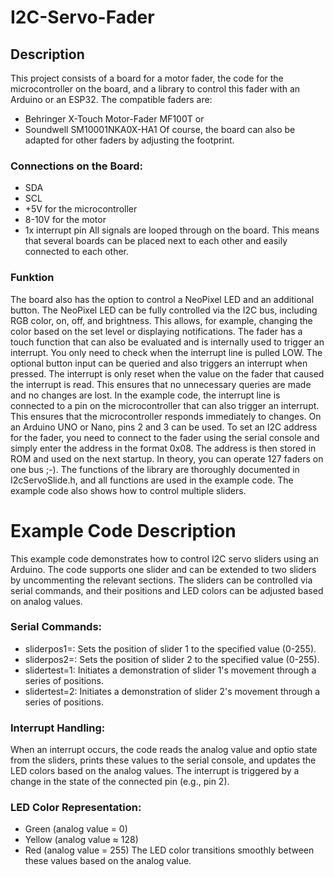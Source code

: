 # I2C-Servo-Fader 
## Description
This project consists of a board for a motor fader, the code for the microcontroller on the board, and a library to control this fader with an Arduino or an ESP32. The compatible faders are:
+ Behringer X-Touch Motor-Fader MF100T or
+ Soundwell SM10001NKA0X-HA1
Of course, the board can also be adapted for other faders by adjusting the footprint.

### Connections on the Board:
* SDA
* SCL
* +5V for the microcontroller
* 8-10V for the motor
* 1x interrupt pin
All signals are looped through on the board. This means that several boards can be placed next to each other and easily connected to each other.

### Funktion
The board also has the option to control a NeoPixel LED and an additional button. The NeoPixel LED can be fully controlled via the I2C bus, including RGB color, on, off, and brightness. This allows, for example, changing the color based on the set level or displaying notifications.
The fader has a touch function that can also be evaluated and is internally used to trigger an interrupt. You only need to check when the interrupt line is pulled LOW.
The optional button input can be queried and also triggers an interrupt when pressed.
The interrupt is only reset when the value on the fader that caused the interrupt is read. This ensures that no unnecessary queries are made and no changes are lost.
In the example code, the interrupt line is connected to a pin on the microcontroller that can also trigger an interrupt. This ensures that the microcontroller responds immediately to changes. On an Arduino UNO or Nano, pins 2 and 3 can be used.
To set an I2C address for the fader, you need to connect to the fader using the serial console and simply enter the address in the format 0x08. The address is then stored in ROM and used on the next startup. In theory, you can operate 127 faders on one bus ;-).
The functions of the library are thoroughly documented in I2cServoSlide.h, and all functions are used in the example code. The example code also shows how to control multiple sliders.

# Example Code Description
This example code demonstrates how to control I2C servo sliders using an Arduino. The code supports one slider and can be extended to two sliders by uncommenting the relevant sections. The sliders can be controlled via serial commands, and their positions and LED colors can be adjusted based on analog values.

### Serial Commands:
+ sliderpos1=<value>: Sets the position of slider 1 to the specified value (0-255).
+ sliderpos2=<value>: Sets the position of slider 2 to the specified value (0-255).
+ slidertest=1: Initiates a demonstration of slider 1's movement through a series of positions.
+ slidertest=2: Initiates a demonstration of slider 2's movement through a series of positions.

### Interrupt Handling:
When an interrupt occurs, the code reads the analog value and optio state from the sliders, prints these values to the serial console, and updates the LED colors based on the analog values.
The interrupt is triggered by a change in the state of the connected pin (e.g., pin 2).

### LED Color Representation:
+ Green (analog value = 0)
+ Yellow (analog value ≈ 128)
+ Red (analog value = 255)
The LED color transitions smoothly between these values based on the analog value.
